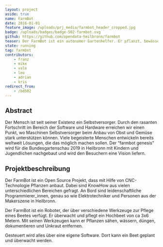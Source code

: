 ```yaml
---
layout: project
aside: true
name: FarmBot
date: 2016-01-01
feature_image: /uploads/prj_media/farmbot_header_cropped.jpg
badge: /uploads/badges/badge-502-farmbot.svg
github: https://github.com/opendata-heilbronn/farmbot
teaser: Der FarmBot ist ein autonomer Gartenhelfer. Er pflanzt, bewässert und düngt ein Hochbeet. Auf der Bundesgartenschau in Heilbronn wird ein Prototyp ausgestellt sein und in Aktion zu begutachten sein.
state: running
tag: farmbot
contributors:
    - franz
    - mike
    - vale
    - leo
    - adrian
    - kris
redirect_from:
    - /bd502
---
```


## Abstract

Der Mensch ist seit seiner Existenz ein Selbstversorger. Durch den rasanten Fortschritt im Bereich der Software und Hardware erreichen wir einen Punkt, wo Maschinen Selbstversorger beim Anbau von Obst und Gemüse stark unterstützen können. Viele begeisterte Menschen entwickeln bereits weltweit Lösungen, die das möglich machen sollen. Der “farmbot genesis” wird für die Bundesgartenschau 2019 in Heilbronn mit Kindern und Jugendlichen nachgebaut und wird den Besuchern eine Vision liefern.

## Projektbeschreibung

Der FarmBot ist ein Open Source Projekt, dass mit Hilfe von CNC-Technologie Pflanzen anbaut. Dabei sind KnowHow aus vielen unterschiedlichen Bereichen gefragt. An Bord sind leidenschaftliche Programmierer_innen, genau so wie Elektrotechniker und Personen aus der Makerszene in Heilbronn.

Der FarmBot ist ein Roboter, der über verschiedene Werkzeuge zur Pflege eines Beetes verfügt. Er überwacht und pflegt ein Hochbeet von ca 3x6 Metern. 
Mit seinen Werkzeugen kann er Pflanzen sähen, wässern, düngen, dokumentieren und Unkraut entfernen.

Gesteuert wird alles über eine eigene Software. Dort kann ein Beet geplant und überwacht werden. 
